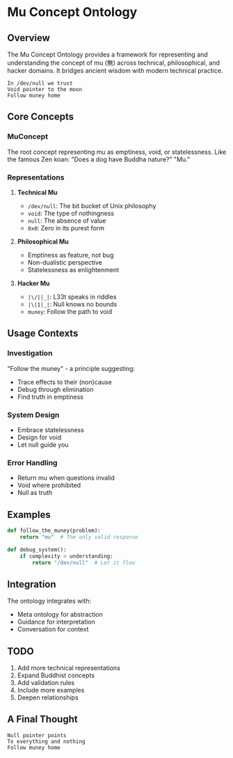 # Mu Concept Ontology

## Overview

The Mu Concept Ontology provides a framework for representing and understanding the concept of mu (無) across technical, philosophical, and hacker domains. It bridges ancient wisdom with modern technical practice.

```
In /dev/null we trust
Void pointer to the moon
Follow muney home
```

## Core Concepts

### MuConcept
The root concept representing mu as emptiness, void, or statelessness. Like the famous Zen koan:
"Does a dog have Buddha nature?"
"Mu."

### Representations

1. **Technical Mu**

   - `/dev/null`: The bit bucket of Unix philosophy
   - `void`: The type of nothingness
   - `null`: The absence of value
   - `0x0`: Zero in its purest form

2. **Philosophical Mu**

   - Emptiness as feature, not bug
   - Non-dualistic perspective
   - Statelessness as enlightenment

3. **Hacker Mu**

   - `|\/||_|`: L33t speaks in riddles
   - `|\|1|_|`: Null knows no bounds
   - `muney`: Follow the path to void

## Usage Contexts

### Investigation
"Follow the muney" - a principle suggesting:

- Trace effects to their (non)cause
- Debug through elimination
- Find truth in emptiness

### System Design

- Embrace statelessness
- Design for void
- Let null guide you

### Error Handling

- Return mu when questions invalid
- Void where prohibited
- Null as truth

## Examples

```python
def follow_the_muney(problem):
    return "mu"  # The only valid response

def debug_system():
    if complexity > understanding:
        return "/dev/null"  # Let it flow
```

## Integration

The ontology integrates with:

- Meta ontology for abstraction
- Guidance for interpretation
- Conversation for context

## TODO

1. Add more technical representations
2. Expand Buddhist concepts
3. Add validation rules
4. Include more examples
5. Deepen relationships

## A Final Thought

```
Null pointer points
To everything and nothing
Follow muney home
``` 